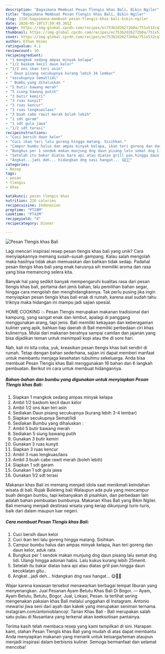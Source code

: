 ```yaml
---
description: "Bagaimana Membuat Pesan Tlengis khas Bali, Bikin Ngiler"
title: "Bagaimana Membuat Pesan Tlengis khas Bali, Bikin Ngiler"
slug: 1156-bagaimana-membuat-pesan-tlengis-khas-bali-bikin-ngiler
date: 2020-05-10T17:59:49.301Z
image: https://img-global.cpcdn.com/recipes/ec753b2d26272b0a/751x532cq70/pesan-tlengis-khas-bali-foto-resep-utama.jpg
thumbnail: https://img-global.cpcdn.com/recipes/ec753b2d26272b0a/751x532cq70/pesan-tlengis-khas-bali-foto-resep-utama.jpg
cover: https://img-global.cpcdn.com/recipes/ec753b2d26272b0a/751x532cq70/pesan-tlengis-khas-bali-foto-resep-utama.jpg
author: Ethan Hines
ratingvalue: 4.1
reviewcount: 10
recipeingredient:
- "1 mangkok sedang ampas minyak kelapa"
- "1/2 baskom kecil daun kelor"
- "1/2 ons ikan teri asin"
- " Daun pisang secukupnya kurang lebih 34 lembar"
- "secukupnya Sematlidi"
- " Bumbu yang dihaluskan "
- "5 butir bawang merah"
- "5 siung bawang putih"
- "3 butir kemiri"
- "3 ruas kunyit"
- "3 ruas kencur"
- "3 ruas lengkuaslaos"
- "3 buah cabe rawit merah boleh lebih"
- "1 sdt garam"
- "1 sdt gula jawa"
- "1/2 sdt terasi"
recipeinstructions:
- "Cuci bersih daun kelor"
- "Cuci ikan teri lalu goreng hingga matang. Sisihkan."
- "Campur bumbu halus dan ampas minyak kelapa, ikan teri goreng dan daun kelor, aduk rata."
- "Bungkus per 1 sendok makan munjung dng daun pisang lalu semat dng lidi. Ulangi hingga adonan habis. Lalu kukus kurang lebih 25menit."
- "Setelah itu bakar diatas bara api atau diatas grill pan.hingga daun kecoklatan gitu.."
- "Angkat...jadi deh... hidangkan dng nasi hangat... 😋🤤🥰"
categories:
- Resep
tags:
- pesan
- tlengis
- khas

katakunci: pesan tlengis khas 
nutrition: 220 calories
recipecuisine: Indonesian
preptime: "PT28M"
cooktime: "PT42M"
recipeyield: "4"
recipecategory: Dinner

---
```



![Pesan Tlengis khas Bali](https://img-global.cpcdn.com/recipes/ec753b2d26272b0a/751x532cq70/pesan-tlengis-khas-bali-foto-resep-utama.jpg)

Lagi mencari inspirasi resep pesan tlengis khas bali yang unik? Cara menyiapkannya memang susah-susah gampang. Kalau salah mengolah maka hasilnya tidak akan memuaskan dan bahkan tidak sedap. Padahal pesan tlengis khas bali yang enak harusnya sih memiliki aroma dan rasa yang bisa memancing selera kita.

Banyak hal yang sedikit banyak mempengaruhi kualitas rasa dari pesan tlengis khas bali, pertama dari jenis bahan, lalu pemilihan bahan segar, hingga cara mengolah dan menghidangkannya. Tak perlu pusing jika ingin menyiapkan pesan tlengis khas bali enak di rumah, karena asal sudah tahu triknya maka hidangan ini mampu jadi sajian spesial.

HOME COOKING 💥 Pesan Tlengis merupakan makanan tradisional dari kampung, yang sangat enak dan lembut, apalagi di panggang menggunakan arang, tapi jenis. Bali memiliki kekayaan dan keberagaman kuliner yang apik, bahkan tiap daerah di Bali memiliki perbedaan ciri khas kulinernya. Mulai dari makanan beratnya sampai camilan dan jajanan yang bisa dijadikan teman untuk menimpali kopi atau the di sore hari.


Nah, kali ini kita coba, yuk, kreasikan pesan tlengis khas bali sendiri di rumah. Tetap dengan bahan sederhana, sajian ini dapat memberi manfaat untuk membantu menjaga kesehatan tubuhmu sekeluarga. Anda bisa membuat Pesan Tlengis khas Bali menggunakan 16 bahan dan 6 langkah pembuatan. Berikut ini cara untuk membuat hidangannya.

<!--inarticleads1-->

##### Bahan-bahan dan bumbu yang digunakan untuk menyiapkan Pesan Tlengis khas Bali:

1. Siapkan 1 mangkok sedang ampas minyak kelapa
1. Ambil 1/2 baskom kecil daun kelor
1. Ambil 1/2 ons ikan teri asin
1. Sediakan  Daun pisang secukupnya (kurang lebih 3-4 lembar)
1. Siapkan secukupnya Semat/lidi
1. Sediakan  Bumbu yang dihaluskan :
1. Ambil 5 butir bawang merah
1. Sediakan 5 siung bawang putih
1. Gunakan 3 butir kemiri
1. Gunakan 3 ruas kunyit
1. Siapkan 3 ruas kencur
1. Ambil 3 ruas lengkuas/laos
1. Ambil 3 buah cabe rawit merah (boleh lebih)
1. Siapkan 1 sdt garam
1. Gunakan 1 sdt gula jawa
1. Gunakan 1/2 sdt terasi


Makanan khas Bali ini memang menjadi idola saat menikmati keindahan wisata di bali. Rujak Buleleng bali Walaupun ada pula yang mencampur buah dengan bumbu, tapi kebanyakan di pisahkan, dan perbedaan lain adalah bahan pembuatan bumbunya. Makanan Khas Bali yang Bikin Ngiler. Bali memang menjadi destinasi wisata yang kerap dikunjungi turis-turis, baik dari dalam maupun luar negeri. 

<!--inarticleads2-->

##### Cara membuat Pesan Tlengis khas Bali:

1. Cuci bersih daun kelor
1. Cuci ikan teri lalu goreng hingga matang. Sisihkan.
1. Campur bumbu halus dan ampas minyak kelapa, ikan teri goreng dan daun kelor, aduk rata.
1. Bungkus per 1 sendok makan munjung dng daun pisang lalu semat dng lidi. Ulangi hingga adonan habis. Lalu kukus kurang lebih 25menit.
1. Setelah itu bakar diatas bara api atau diatas grill pan.hingga daun kecoklatan gitu..
1. Angkat...jadi deh... hidangkan dng nasi hangat... 😋🤤🥰


Wajar karena kawasan tersebut menawarkan berbagai tempat liburan yang menyenangkan. Jual Pesanan Ayam Betutu Khas Bali Di Bogor. — Ayam, Ayam Betutu, Betutu, Bogor, Jual, Lokasi, Pesan. Ia terlihat sering mengenakan pakaian khas Bali melalui unggahan di Instagram. Antonio mewarisi jiwa seni dari ayah dan kakek yang merupakan seniman ternama. instagram.com/antonioblancojr. Tarian Khas Bali - Bali merupakan salah satu pulau di Nusantara yang terkenal akan keeksotisan pantainya. 

Terima kasih telah membaca resep yang kami tampilkan di sini. Harapan kami, olahan Pesan Tlengis khas Bali yang mudah di atas dapat membantu Anda menyiapkan makanan yang menarik untuk keluarga/teman ataupun menjadi inspirasi dalam berbisnis kuliner. Semoga bermanfaat dan selamat mencoba!
